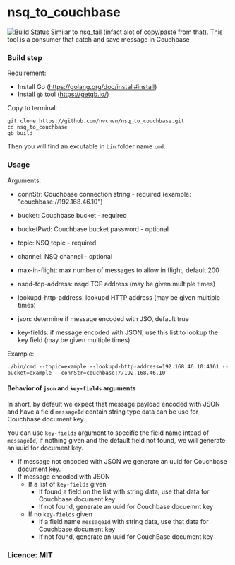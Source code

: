 # nsq_to_couchbase
[![Build Status](https://travis-ci.org/nvcnvn/nsq_to_couchbase.svg?branch=master)](https://travis-ci.org/nvcnvn/nsq_to_couchbase)
Similar to nsq_tail (infact alot of copy/paste from that). This tool is a consumer that catch and save message in Couchbase


### Build step

Requirement:
 * Install Go (https://golang.org/doc/install#install)
 * Install `gb` tool (https://getgb.io/)

Copy to terminal:
```
git clone https://github.com/nvcnvn/nsq_to_couchbase.git
cd nsq_to_couchbase
gb build
```
Then you will find an excutable in `bin` folder name `cmd`.

### Usage

Arguments:
 * connStr: Couchbase connection string - required (example: "couchbase://192.168.46.10")
 * bucket: Couchbase bucket - required
 * bucketPwd: Couchbase bucket password - optional
 * topic: NSQ topic - required
 * channel: NSQ channel - optional
 * max-in-flight: max number of messages to allow in flight, default 200
 * nsqd-tcp-address: nsqd TCP address (may be given multiple times)
 * lookupd-http-address: lookupd HTTP address (may be given multiple times)
 
 
 * json: determine if message encoded with JSO, default true
 * key-fields: if message encoded with JSON, use this list to lookup the key field (may be given multiple times)

Example:
```
./bin/cmd --topic=example --lookupd-http-address=192.168.46.10:4161 --bucket=example --connStr=couchbase://192.168.46.10

```

#### Behavior of `json` and `key-fields` arguments

In short, by default we expect that message payload encoded with JSON and have a field `messageId` contain string type data can be use for Couchbase document key.

You can use `key-fields` argument to specific the field name intead of `messageId`, if nothing given and the default field not found, we will generate an uuid for document key.

 * If message not encoded with JSON we generate an uuid for Couchbase document key.
 * If message encoded with JSON
   * If a list of `key-fields` given
     * If found a field on the list with string data, use that data for Couchbase document key
     * If not found, generate an uuid for Couchbase docuemnt key
   * If no `key-fields` given
     * If a field name `messageId` with string data, use that data for Couchbase document key
     * If not found, generate an uuid for CouchBase document key

### Licence: MIT
